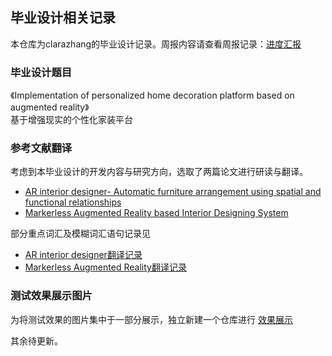 ## 毕业设计相关记录
本仓库为clarazhang的毕业设计记录。周报内容请查看周报记录：[进度汇报](https://github.com/clarazwen/ProgressReport/blob/master/Weekly.md)  
### 毕业设计题目
《Implementation of personalized home decoration platform based on augmented reality》  
基于增强现实的个性化家装平台  
### 参考文献翻译  
考虑到本毕业设计的开发内容与研究方向，选取了两篇论文进行研读与翻译。  
- [AR interior designer- Automatic furniture arrangement using spatial and functional relationships](https://ieeexplore.ieee.org/abstract/document/7136652/)  
- [Markerless Augmented Reality based Interior Designing System](https://ieeexplore.ieee.org/abstract/document/8537349/)  

部分重点词汇及模糊词汇语句记录见  
- [AR interior designer翻译记录](https://github.com/clarazwen/ProgressReport/blob/master/Translation_ARInteriorDesigner_ReferenceWords.md)
- [Markerless Augmented Reality翻译记录](https://github.com/clarazwen/ProgressReport/blob/master/Translation_Markerless_ReferenceWords.md)
### 测试效果展示图片  
为将测试效果的图片集中于一部分展示，独立新建一个仓库进行 [效果展示](https://github.com/clarazwen/showPicture)  

其余待更新。
